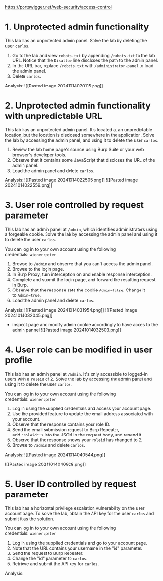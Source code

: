https://portswigger.net/web-security/access-control
# 1. Unprotected admin functionality
This lab has an unprotected admin panel. Solve the lab by deleting the user `carlos`.

1. Go to the lab and view `robots.txt` by appending `/robots.txt` to the lab URL. Notice that the `Disallow` line discloses the path to the admin panel.
2. In the URL bar, replace `/robots.txt` with `/administrator-panel` to load the admin panel.
3. Delete `carlos`.

Analysis:
![[Pasted image 20241014020115.png]]

# 2. Unprotected admin functionality with unpredictable URL
This lab has an unprotected admin panel. It's located at an unpredictable location, but the location is disclosed somewhere in the application.
Solve the lab by accessing the admin panel, and using it to delete the user `carlos`.

1. Review the lab home page's source using Burp Suite or your web browser's developer tools.
2. Observe that it contains some JavaScript that discloses the URL of the admin panel.
3. Load the admin panel and delete `carlos`.

Analysis:
![[Pasted image 20241014022505.png]]
	![[Pasted image 20241014022559.png]]

# 3. User role controlled by request parameter
This lab has an admin panel at `/admin`, which identifies administrators using a forgeable cookie.
Solve the lab by accessing the admin panel and using it to delete the user `carlos`.

You can log in to your own account using the following credentials: `wiener:peter`

1. Browse to `/admin` and observe that you can't access the admin panel.
2. Browse to the login page.
3. In Burp Proxy, turn interception on and enable response interception.
4. Complete and submit the login page, and forward the resulting request in Burp.
5. Observe that the response sets the cookie `Admin=false`. Change it to `Admin=true`.
6. Load the admin panel and delete `carlos`.

Analysis:
![[Pasted image 20241014031954.png]]
	![[Pasted image 20241014032045.png]]

- inspect page and modify admin cookie accordingly to have acces to the admin pannel
	 ![[Pasted image 20241014032503.png]]

# 4. User role can be modified in user profile
This lab has an admin panel at `/admin`. It's only accessible to logged-in users with a `roleid` of 2.
Solve the lab by accessing the admin panel and using it to delete the user `carlos`.

You can log in to your own account using the following credentials: `wiener:peter`

1. Log in using the supplied credentials and access your account page.
2. Use the provided feature to update the email address associated with your account.
3. Observe that the response contains your role ID.
4. Send the email submission request to Burp Repeater, add `"roleid":2` into the JSON in the request body, and resend it.
5. Observe that the response shows your `roleid` has changed to 2.
6. Browse to `/admin` and delete `carlos`.

Analysis:
![[Pasted image 20241014040544.png]]

![[Pasted image 20241014040928.png]]

# 5.  User ID controlled by request parameter
This lab has a horizontal privilege escalation vulnerability on the user account page.
To solve the lab, obtain the API key for the user `carlos` and submit it as the solution.

You can log in to your own account using the following credentials: `wiener:peter`

1. Log in using the supplied credentials and go to your account page.
2. Note that the URL contains your username in the "id" parameter.
3. Send the request to Burp Repeater.
4. Change the "id" parameter to `carlos`.
5. Retrieve and submit the API key for `carlos`.

Analysis:
